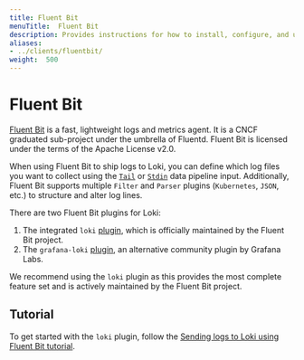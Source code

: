 ```yaml
---
title: Fluent Bit
menuTitle:  Fluent Bit
description: Provides instructions for how to install, configure, and use the Fluent Bit client to send logs to Loki.
aliases: 
- ../clients/fluentbit/
weight:  500
---
```

# Fluent Bit

[Fluent Bit](https://fluentbit.io/) is a fast, lightweight logs and metrics agent. It is a CNCF graduated sub-project under the umbrella of Fluentd. Fluent Bit is licensed under the terms of the Apache License v2.0.

When using Fluent Bit to ship logs to Loki, you can define which log files you want to collect using the [`Tail`](https://docs.fluentbit.io/manual/pipeline/inputs/tail) or [`Stdin`](https://docs.fluentbit.io/manual/pipeline/inputs/standard-input) data pipeline input. Additionally, Fluent Bit supports multiple `Filter` and `Parser` plugins (`Kubernetes`, `JSON`, etc.) to structure and alter log lines.

There are two Fluent Bit plugins for Loki: 

1. The integrated `loki` [plugin](https://grafana.com/docs/loki/<LOKI_VERSION>/send-data/fluentbit/fluent-bit-plugin/), which is officially maintained by the Fluent Bit project.
2. The `grafana-loki` [plugin](https://grafana.com/docs/loki/<LOKI_VERSION>/send-data/fluentbit/community-plugin/), an alternative community plugin by Grafana Labs.

We recommend using the `loki` plugin as this provides the most complete feature set and is actively maintained by the Fluent Bit project.

## Tutorial

To get started with the `loki` plugin, follow the [Sending logs to Loki using Fluent Bit tutorial](https://grafana.com/docs/loki/<LOKI_VERSION>/send-data/fluentbit/fluent-bit-loki-tutorial/). 
